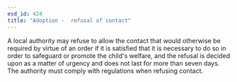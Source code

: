 ```yaml
---
esd_id: 424
title: "Adoption -  refusal of contact"
---
```


A local authority may refuse to allow the contact that would otherwise be required by virtue of an order if it is satisfied that it is necessary to do so in order to safeguard or promote the child's welfare, and  the refusal is decided upon as a matter of urgency and does not last for more than seven days.  The authority must comply with regulations when refusing contact.

